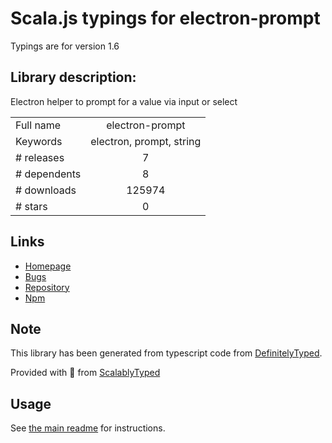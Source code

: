 
# Scala.js typings for electron-prompt

Typings are for version 1.6

## Library description:
Electron helper to prompt for a value via input or select

|                    |                 |
| ------------------ | :-------------: |
| Full name          | electron-prompt |
| Keywords           | electron, prompt, string |
| # releases         | 7 |
| # dependents       | 8 |
| # downloads        | 125974 |
| # stars            | 0 |

## Links
- [Homepage](https://github.com/p-sam/electron-prompt#readme)
- [Bugs](https://github.com/p-sam/electron-prompt/issues)
- [Repository](https://github.com/p-sam/electron-prompt)
- [Npm](https://www.npmjs.com/package/electron-prompt)
    


## Note
This library has been generated from typescript code from [DefinitelyTyped](https://definitelytyped.org).

Provided with :purple_heart: from [ScalablyTyped](https://github.com/oyvindberg/ScalablyTyped)

## Usage
See [the main readme](../../readme.md) for instructions.


